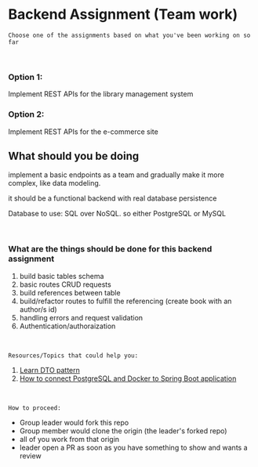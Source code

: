 # Backend Assignment (Team work)

`Choose one of the assignments based on what you've been working on so far`

<br />

### Option 1:

Implement REST APIs for the library management system

### Option 2:

Implement REST APIs for the e-commerce site

## What should you be doing

implement a basic endpoints as a team and gradually make it more complex, like data modeling.

it should be a functional backend with real database persistence

Database to use: SQL over NoSQL. so either PostgreSQL or MySQL

<br />

### What are the things should be done for this backend assignment

1. build basic tables schema
2. basic routes CRUD requests
3. build references between table
4. build/refactor routes to fulfill the referencing (create book with an author/s id)
5. handling errors and request validation
6. Authentication/authoraization

<br />

`Resources/Topics that could help you:`

1. [Learn DTO pattern](https://www.youtube.com/watch?v=THv-TI1ZNMk&t=1526s)
2. [How to connect PostgreSQL and Docker to Spring Boot application](https://www.youtube.com/watch?v=A8qZUF-GcKo)

<br />

`How to proceed:`

- Group leader would fork this repo
- Group member would clone the origin (the leader's forked repo)
- all of you work from that origin
- leader open a PR as soon as you have something to show and wants a review
